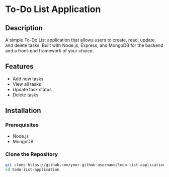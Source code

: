 # To-Do List Application

## Description

A simple To-Do List application that allows users to create, read, update, and delete tasks. Built with Node.js, Express, and MongoDB for the backend and a front-end framework of your choice.

## Features

- Add new tasks
- View all tasks
- Update task status
- Delete tasks

## Installation

### Prerequisites

- Node.js
- MongoDB

### Clone the Repository

```bash
git clone https://github.com/your-github-username/todo-list-application.git
cd todo-list-application
